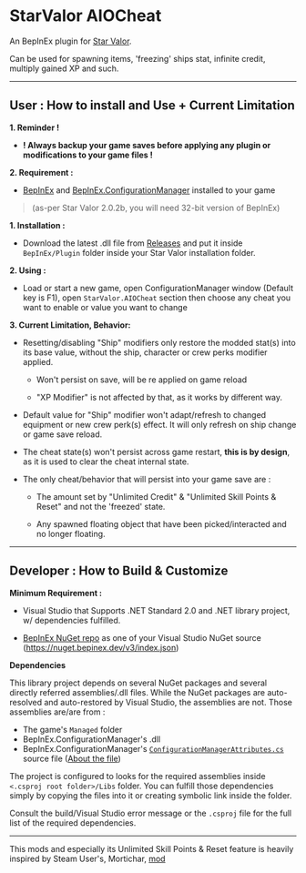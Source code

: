 # StarValor AIOCheat

An BepInEx plugin for [Star Valor](https://store.steampowered.com/app/833360/Star_Valor/).

Can be used for spawning items, 'freezing' ships stat, infinite credit, multiply gained XP and such.

------------------------------

## User : How to install and Use + Current Limitation

**1. Reminder !**

- **! Always backup your game saves before applying any plugin or modifications to your game files !**

**2. Requirement :**

- [BepInEx](https://docs.bepinex.dev/articles/user_guide/installation/index.html) and [BepInEx.ConfigurationManager](https://github.com/BepInEx/BepInEx.ConfigurationManager) installed to your game

> (as-per Star Valor 2.0.2b, you will need 32-bit version of BepInEx)

**1. Installation :**

- Download the latest .dll file from [Releases](https://github.com/ElementalCyclone/StarValor.AIOCheat/releases) and put it inside `BepInEx/Plugin` folder inside your Star Valor installation folder.

**2. Using :**

- Load or start a new game, open ConfigurationManager window (Default key is F1), open `StarValor.AIOCheat` section then choose any cheat you want to enable or value you want to change

**3. Current Limitation, Behavior:**

- Resetting/disabling "Ship" modifiers only restore the modded stat(s) into its base value, without the ship, character or crew perks modifier applied.

  - Won't persist on save, will be re applied on game reload

  - "XP Modifier" is not affected by that, as it works by different way.

- Default value for "Ship" modifier won't adapt/refresh to changed equipment or new crew perk(s) effect. It will only refresh on ship change or game save reload.

- The cheat state(s) won't persist across game restart, **this is by design**, as it is used to clear the cheat internal state.

- The only cheat/behavior that will persist into your game save are :

  - The amount set by "Unlimited Credit" & "Unlimited Skill Points & Reset" and not the 'freezed' state.

  - Any spawned floating object that have been picked/interacted and no longer floating.

------------------------------

## Developer : How to Build & Customize

**Minimum Requirement :**

- Visual Studio that Supports .NET Standard 2.0 and .NET library project, w/ dependencies fulfilled.

- [BepInEx NuGet repo](https://nuget.bepinex.dev/) as one of your Visual Studio NuGet source (https://nuget.bepinex.dev/v3/index.json)

**Dependencies**

This library project depends on several NuGet packages and several directly referred assemblies/.dll files. While the NuGet packages are auto-resolved and auto-restored by Visual Studio, the assemblies are not. Those assemblies are/are from :

- The game's `Managed` folder
- BepInEx.ConfigurationManager's .dll
- BepInEx.ConfigurationManager's [`ConfigurationManagerAttributes.cs`](https://github.com/BepInEx/BepInEx.ConfigurationManager/blob/master/ConfigurationManagerAttributes.cs) source file ([About the file](https://github.com/BepInEx/BepInEx.ConfigurationManager#overriding-default-configuration-manager-behavior))

The project is configured to looks for the required assemblies inside `<.csproj root folder>/Libs` folder. You can fulfill those dependencies simply by copying the files into it or creating symbolic link inside the folder.

Consult the build/Visual Studio error message or the `.csproj` file for the full list of the required dependencies.

------------------------------

This mods and especially its Unlimited Skill Points & Reset feature is heavily inspired by Steam User's, Mortichar, [mod](https://steamcommunity.com/app/833360/discussions/4/3177855357754392918/)
